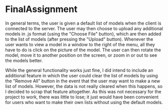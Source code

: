 FinalAssignment
===============
In general terms, the user is given a default list of models when the client is connected to the server.  The user may then choose to upload any additional models in .js format (using the "Choose File" button), which are then added to the list of models (after pressing the "Upload" button).  Whenever the user wants to view a model in a window to the right of the menu, all they have to do is click on the picture of the model.  The user can then rotate the model, move it to another position on the screen, or zoom in or out to see the models better.

While the general functionality works just fine, I did intend to include an additional feature in which the user could clear the list of models by using the "Remove All" button in the event that the user may want to make a new list of models.  However, the data is not really cleared when this happens, so I decided to scrap that feature altogether.  As this was not necessary for the project to work, there was little to lose; it just would have been convenient for users who want to make their own lists without using the default models.
